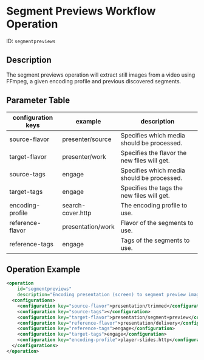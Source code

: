Segment Previews Workflow Operation
===================================

ID: `segmentpreviews`

Description
-----------

The segment previews operation will extract still images from a video using FFmpeg, a given encoding profile and
previous discovered segments.

Parameter Table
---------------

|configuration keys|example|description|
|------------------|-------|-----------|
|source-flavor|presenter/source|Specifies which media should be processed.|
|target-flavor|presenter/work|Specifies the flavor the new files will get.|
|source-tags    |engage    |Specifies which media should be processed.     |
|target-tags    |engage    |Specifies the tags the new files will get.     |
|encoding-profile    |search-cover.http    |The encoding profile to use.     |
|reference-flavor    |presentation/work    |Flavor of the segments to use.     |
|reference-tags    |engage    |Tags of the segments to use.     |

Operation Example
-----------------

```xml
<operation
    id="segmentpreviews"
    description="Encoding presentation (screen) to segment preview image">
  <configurations>
    <configuration key="source-flavor">presentation/trimmed</configuration>
    <configuration key="source-tags"></configuration>
    <configuration key="target-flavor">presentation/segment+preview</configuration>
    <configuration key="reference-flavor">presentation/delivery</configuration>
    <configuration key="reference-tags">engage</configuration>
    <configuration key="target-tags">engage</configuration>
    <configuration key="encoding-profile">player-slides.http</configuration>
  </configurations>
</operation>
```
